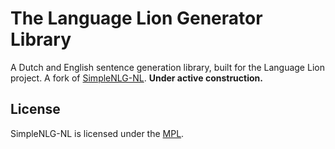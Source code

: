 # The Language Lion Generator Library

A Dutch and English sentence generation library, built for the Language Lion project. A fork of [SimpleNLG-NL](https://github.com/rfdj/SimpleNLG-NL). **Under active construction.**


## License
SimpleNLG-NL is licensed under the [MPL](https://www.mozilla.org/en-US/MPL/). 
